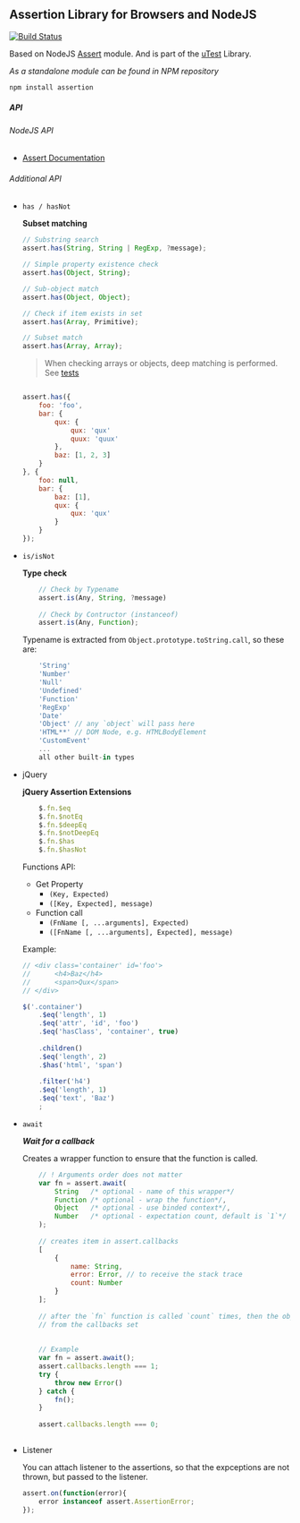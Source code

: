 Assertion Library for Browsers and NodeJS
----
[![Build Status](https://travis-ci.org/atmajs/assertion.png?branch=master)](https://travis-ci.org/atmajs/assertion)

Based on NodeJS [Assert](http://nodejs.org/api/assert.html) module. And is part of the [uTest](https://github.com/atmajs/utest) Library.

_As a standalone module can be found in NPM repository_
```bash
npm install assertion
```

##### API

###### NodeJS API

- [Assert Documentation](http://nodejs.org/api/assert.html)

###### Additional API

- `has / hasNot`

	**Subset matching**
	```javascript
	// Substring search
	assert.has(String, String | RegExp, ?message);
	
	// Simple property existence check
	assert.has(Object, String);
	
	// Sub-object match
	assert.has(Object, Object);
	
	// Check if item exists in set
	assert.has(Array, Primitive);
	
	// Subset match
	assert.has(Array, Array);
	```
	
	> When checking arrays or objects, deep matching is performed. See [tests](https://github.com/atmajs/assertion/blob/master/test/has.test)
	
	```javascript
	
	assert.has({
		foo: 'foo',
		bar: {
			qux: {
				qux: 'qux'
				quux: 'quux'
			},
			baz: [1, 2, 3]
		}
	}, {
		foo: null,
		bar: {
			baz: [1],
			qux: {
				qux: 'qux'
			}
		}
	});
	
	```

- `is/isNot`

	**Type check**
	```javascript
		// Check by Typename
		assert.is(Any, String, ?message)
		
		// Check by Contructor (instanceof)
		assert.is(Any, Function);
	```
	Typename is extracted from `Object.prototype.toString.call`, so these are:
	```javascript
		'String'
		'Number'
		'Null'
		'Undefined'
		'Function'
		'RegExp'
		'Date'
		'Object' // any `object` will pass here
		'HTML**' // DOM Node, e.g. HTMLBodyElement
		'CustomEvent'
		...
		all other built-in types
	```

- jQuery

	**jQuery Assertion Extensions**
	```javascript
		$.fn.$eq
		$.fn.$notEq
		$.fn.$deepEq
		$.fn.$notDeepEq
		$.fn.$has
		$.fn.$hasNot
	```
	Functions API:
	- Get Property
		- ``` (Key, Expected) ```
		- ``` ([Key, Expected], message) ```
	- Function call
		- ``` (FnName [, ...arguments], Expected) ```
		- ``` ([FnName [, ...arguments], Expected], message) ```
	
	Example:
	```javascript
	// <div class='container' id='foo'>
	//		<h4>Baz</h4>
	//		<span>Qux</span>
	// </div>
	
	$('.container')
		.$eq('length', 1)
		.$eq('attr', 'id', 'foo')
		.$eq('hasClass', 'container', true)
		
		.children()
		.$eq('length', 2)
		.$has('html', 'span')
		
		.filter('h4')
		.$eq('length', 1)
		.$eq('text', 'Baz')
		;
	```
	

- `await`

	_**Wait for a callback**_
	
	Creates a wrapper function to ensure that the function is called.
	```javascript
		// ! Arguments order does not matter
		var fn = assert.await(
			String   /* optional - name of this wrapper*/
			Function /* optional - wrap the function*/,
			Object   /* optional - use binded context*/,
			Number   /* optional - expectation count, default is `1`*/
		);
		
		// creates item in assert.callbacks
		[
			{
				name: String,
				error: Error, // to receive the stack trace
				count: Number
			}
		];
		
		// after the `fn` function is called `count` times, then the object is removed
		// from the callbacks set
		
		
		// Example
		var fn = assert.await();
		assert.callbacks.length === 1;
		try {
			throw new Error()
		} catch {
			fn();
		}
		
		assert.callbacks.length === 0;
		
	```
	
- Listener
	
	You can attach listener to the assertions, so that the expceptions are not thrown, but passed to the listener.
	```javascript
	assert.on(function(error){
		error instanceof assert.AssertionError;
	});
	```
